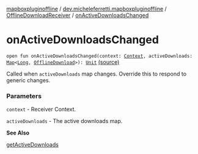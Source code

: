 [mapboxpluginoffline](../../index.md) / [dev.micheleferretti.mapboxpluginoffline](../index.md) / [OfflineDownloadReceiver](index.md) / [onActiveDownloadsChanged](./on-active-downloads-changed.md)

# onActiveDownloadsChanged

`open fun onActiveDownloadsChanged(context: `[`Context`](https://developer.android.com/reference/android/content/Context.html)`, activeDownloads: `[`Map`](https://kotlinlang.org/api/latest/jvm/stdlib/kotlin.collections/-map/index.html)`<`[`Long`](https://kotlinlang.org/api/latest/jvm/stdlib/kotlin/-long/index.html)`, `[`OfflineDownload`](../../dev.micheleferretti.mapboxpluginoffline.model/-offline-download/index.md)`>): `[`Unit`](https://kotlinlang.org/api/latest/jvm/stdlib/kotlin/-unit/index.html) [(source)](https://github.com/xit0c/mapbox-plugin-offline/tree/master/mapboxpluginoffline/src/main/java/dev/micheleferretti/mapboxpluginoffline/OfflineDownloadReceiver.kt#L249)

Called when `activeDownloads` map changes. Override this to respond to generic changes.

### Parameters

`context` - Receiver Context.

`activeDownloads` - The active downloads map.

**See Also**

[getActiveDownloads](get-active-downloads.md)

